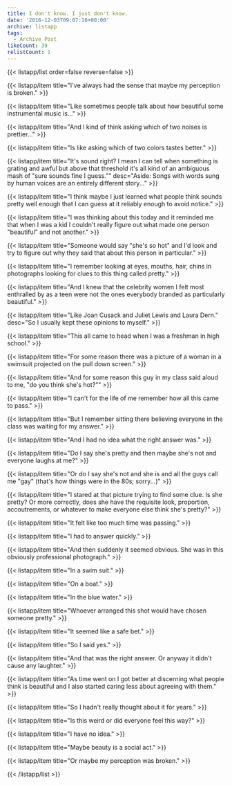 ```yaml
---
title: I don't know. I just don't know.
date: '2016-12-03T09:07:16+00:00'
archive: listapp
tags: 
  - Archive Post
likeCount: 39
relistCount: 1
---
```



{{< listapp/list order=false reverse=false >}}

   {{< listapp/item title="I've always had the sense that maybe my perception is broken." >}}

   {{< listapp/item title="Like sometimes people talk about how beautiful some instrumental music is..." >}}

   {{< listapp/item title="And I kind of think asking which of two noises is prettier..." >}}

   {{< listapp/item title="Is like asking which of two colors tastes better." >}}

   {{< listapp/item title="It's sound right? I mean I can tell when something is grating and awful but above that threshold it's all kind of an ambiguous mash of \"sure sounds fine I guess.\""
      desc="Aside: Songs with words sung by human voices are an entirely different story..." >}}

   {{< listapp/item title="I think maybe I just learned what people think sounds pretty well enough that I can guess at it reliably enough to avoid notice." >}}

   {{< listapp/item title="I was thinking about this today and it reminded me that when I was a kid I couldn't really figure out what made one person \"beautiful\" and not another." >}}

   {{< listapp/item title="Someone would say \"she's so hot\" and I'd look and try to figure out why they said that about this person in particular." >}}

   {{< listapp/item title="I remember looking at eyes, mouths, hair, chins in photographs looking for clues to this thing called pretty." >}}

   {{< listapp/item title="And I knew that the celebrity women I felt most enthralled by as a teen were not the ones everybody branded as particularly beautiful." >}}

   {{< listapp/item title="Like Joan Cusack and Juliet Lewis and Laura Dern."
      desc="So I usually kept these opinions to myself." >}}

   {{< listapp/item title="This all came to head when I was a freshman in high school." >}}

   {{< listapp/item title="For some reason there was a picture of a woman in a swimsuit projected on the pull down screen." >}}

   {{< listapp/item title="And for some reason this guy in my class said aloud to me, \"do you think she's hot?\"" >}}

   {{< listapp/item title="I can't for the life of me remember how all this came to pass." >}}

   {{< listapp/item title="But I remember sitting there believing everyone in the class was waiting for my answer." >}}

   {{< listapp/item title="And I had no idea what the right answer was." >}}

   {{< listapp/item title="Do I say she's pretty and then maybe she's not and everyone laughs at me?" >}}

   {{< listapp/item title="Or do I say she's not and she is and all the guys call me \"gay\" (that's how things were in the 80s; sorry...)" >}}

   {{< listapp/item title="I stared at that picture trying to find some clue. Is she pretty? Or more correctly, does she have the requisite look, proportion, accoutrements, or whatever to make everyone else think she's pretty?" >}}

   {{< listapp/item title="It felt like too much time was passing." >}}

   {{< listapp/item title="I had to answer quickly." >}}

   {{< listapp/item title="And then suddenly it seemed obvious. She was in this obviously professional photograph." >}}

   {{< listapp/item title="In a swim suit." >}}

   {{< listapp/item title="On a boat." >}}

   {{< listapp/item title="In the blue water." >}}

   {{< listapp/item title="Whoever arranged this shot would have chosen someone pretty." >}}

   {{< listapp/item title="It seemed like a safe bet." >}}

   {{< listapp/item title="So I said yes." >}}

   {{< listapp/item title="And that was the right answer. Or anyway it didn't cause any laughter." >}}

   {{< listapp/item title="As time went on I got better at discerning what people think is beautiful and I also started caring less about agreeing with them." >}}

   {{< listapp/item title="So I hadn't really thought about it for years." >}}

   {{< listapp/item title="Is this weird or did everyone feel this way?" >}}

   {{< listapp/item title="I have no idea." >}}

   {{< listapp/item title="Maybe beauty is a social act." >}}

   {{< listapp/item title="Or maybe my perception was broken." >}}

{{< /listapp/list >}}

